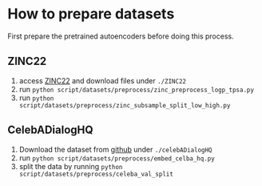 # How to prepare datasets
First prepare the pretrained autoencoders before doing this process.
## ZINC22
1. access [ZINC22](https://cartblanche.docking.org/tranches/2d) and download files under `./ZINC22`
1. run ```python script/datasets/preprocess/zinc_preprocess_logp_tpsa.py```
1. run ```python script/datasets/preprocess/zinc_subsample_split_low_high.py```

## CelebADialogHQ
1. Download the dataset from [github](https://github.com/ziqihuangg/CelebA-Dialog) under `./celebADialogHQ`
1. run ```python script/datasets/preprocess/embed_celba_hq.py```
1. split the data by running ```python script/datasets/preprocess/celeba_val_split```